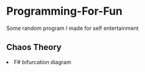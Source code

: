 # Programming-For-Fun
Some random program I made for self entertainment 

## Chaos Theory

<li> F# bifurcation diagram
